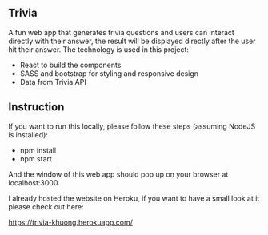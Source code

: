## Trivia

A fun web app that generates trivia questions and users can interact directly with their answer, the result will be displayed directly after the user hit their answer.
The technology is used in this project:
+ React to build the components
+ SASS and bootstrap for styling and responsive design
+ Data from Trivia API

## Instruction
If you want to run this locally, please follow these steps (assuming NodeJS is installed):
+ npm install
+ npm start

And the window of this web app should pop up on your browser at localhost:3000.

I already hosted the website on Heroku, if you want to have a small look at it please check out here:

https://trivia-khuong.herokuapp.com/
